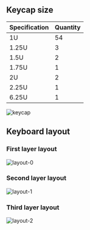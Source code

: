 ## Keycap size

| Specification | Quantity |
| ------------- | -------- |
| 1U            | 54       |
| 1.25U         | 3        |
| 1.5U          | 2        |
| 1.75U         | 1        |
| 2U            | 2        |
| 2.25U         | 1        |
| 6.25U         | 1        |

![keycap](https://github.com/longnald/corin/raw/master/layout/keycap/keycap.png)

## Keyboard layout

### First layer layout

![layout-0](https://github.com/longnald/corin/raw/master/layout/level-0/layout-0.png)

### Second layer layout

![layout-1](https://github.com/longnald/corin/raw/master/layout/level-1/layout-1.png)

### Third layer layout

![layout-2](https://github.com/longnald/corin/raw/master/layout/level-2/layout-2.png)

